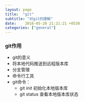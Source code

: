 ```yaml
---
layout: page
title:  "git"
subtitle: "对git的理解"
date:    2016-05-20 21:21:21 +0530
categories: ["general"]
---
```


### git作用 
  - git的意义
  - 将本地代码推送到远程版本库 
  - 分支管理
  - 命令行工具
  - git命令：
    - git init 初始化本地版本库
    - git status 查看本地版本库状态

